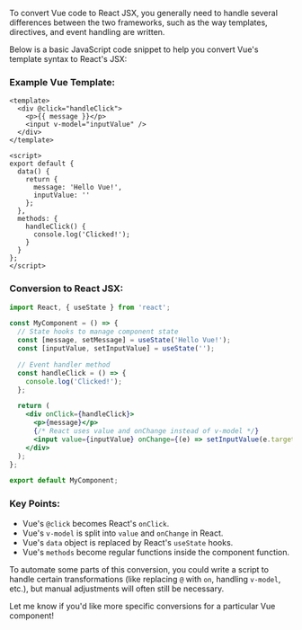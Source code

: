 To convert Vue code to React JSX, you generally need to handle several differences between the two frameworks, such as the way templates, directives, and event handling are written.

Below is a basic JavaScript code snippet to help you convert Vue's template syntax to React's JSX:

### Example Vue Template:

```vue
<template>
  <div @click="handleClick">
    <p>{{ message }}</p>
    <input v-model="inputValue" />
  </div>
</template>

<script>
export default {
  data() {
    return {
      message: 'Hello Vue!',
      inputValue: ''
    };
  },
  methods: {
    handleClick() {
      console.log('Clicked!');
    }
  }
};
</script>
```

### Conversion to React JSX:

```jsx
import React, { useState } from 'react';

const MyComponent = () => {
  // State hooks to manage component state
  const [message, setMessage] = useState('Hello Vue!');
  const [inputValue, setInputValue] = useState('');

  // Event handler method
  const handleClick = () => {
    console.log('Clicked!');
  };

  return (
    <div onClick={handleClick}>
      <p>{message}</p>
      {/* React uses value and onChange instead of v-model */}
      <input value={inputValue} onChange={(e) => setInputValue(e.target.value)} />
    </div>
  );
};

export default MyComponent;
```

### Key Points:
- Vue's `@click` becomes React's `onClick`.
- Vue's `v-model` is split into `value` and `onChange` in React.
- Vue's `data` object is replaced by React's `useState` hooks.
- Vue's `methods` become regular functions inside the component function.
  
To automate some parts of this conversion, you could write a script to handle certain transformations (like replacing `@` with `on`, handling `v-model`, etc.), but manual adjustments will often still be necessary.

Let me know if you'd like more specific conversions for a particular Vue component!